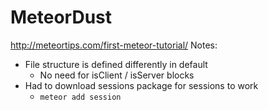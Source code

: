 # MeteorDust
http://meteortips.com/first-meteor-tutorial/
Notes:
* File structure is defined differently in default
  - No need for isClient / isServer blocks
* Had to download sessions package for sessions to work
  - `meteor add session`
